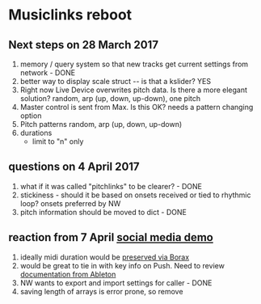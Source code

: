 # Musiclinks reboot

## Next steps on 28 March 2017
1. memory / query system so that new tracks get current settings from network - DONE
2. better way to display scale struct -- is that a kslider? YES
3. Right now Live Device overwrites pitch data. Is there a more elegant solution?
	random, arp (up, down, up-down), one pitch
4. Master control is sent from Max. Is this OK?
	needs a pattern changing option
5. Pitch patterns 
	random, arp (up, down, up-down)
6. durations
	- limit to "n" only

## questions on 4 April 2017
1. what if it was called "pitchlinks" to be clearer? - DONE
2. stickiness - should it be based on onsets received or tied to rhythmic loop? onsets preferred by NW
3. pitch information should be moved to dict - DONE

## reaction from 7 April [social media demo](https://www.youtube.com/watch?v=l_Ya9nHSqVA)
1. ideally midi duration would be [preserved via Borax](https://docs.cycling74.com/max5/refpages/max-ref/borax.html)
2. would be great to tie in with key info on Push. Need to review [documentation from Ableton](https://github.com/Ableton/push-interface) 
3. NW wants to export and import settings for caller - DONE
4. saving length of arrays is error prone, so remove